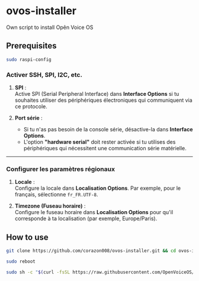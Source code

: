 # ovos-installer
Own script to install Opên Voice OS

## Prerequisites
```bash
sudo raspi-config
```

### Activer SSH, SPI, I2C, etc.
 
1. **SPI** :  
   Active SPI (Serial Peripheral Interface) dans **Interface Options** si tu souhaites utiliser des périphériques électroniques qui communiquent via ce protocole.

2. **Port série** :  
   - Si tu n'as pas besoin de la console série, désactive-la dans **Interface Options**.  
   - L'option **"hardware serial"** doit rester activée si tu utilises des périphériques qui nécessitent une communication série matérielle.

---

### Configurer les paramètres régionaux

1. **Locale** :  
   Configure la locale dans **Localisation Options**. Par exemple, pour le français, sélectionne `fr_FR.UTF-8`.

2. **Timezone (Fuseau horaire)** :  
   Configure le fuseau horaire dans **Localisation Options** pour qu'il corresponde à ta localisation (par exemple, Europe/Paris).

## How to use
```bash
git clone https://github.com/corazon008/ovos-installer.git && cd ovos-installer && sudo bash ovos-installer.sh
```

```bash
sudo reboot
```

```bash
sudo sh -c "$(curl -fsSL https://raw.githubusercontent.com/OpenVoiceOS/ovos-installer/main/installer.sh)"
```